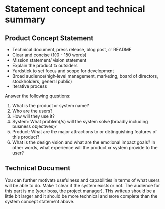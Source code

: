 # Statement concept and technical summary

## Product Concept Statement
- Technical document, press release, blog post, or README
- Clear and concise (100 - 150 words)
- Mission statement/ vision statement
- Explain the product to outsiders
- Yardstick to set focus and scope for development
- Broad audience(high-level management, marketing, board of directors, stockholders, general public)
- Iterative process

Answer the following questions:
1.	What is the product or system name?
2.	Who are the users?
3.	How will they use it?
4.	System: What problem(/s) will the system solve (broadly including business objectives)?
5.	Product: What are the major attractions to or distinguishing features of this product?
6.	What is the design vision and what are the emotional impact goals? In other words, what experience will the product or system provide to the user?
	
## Technical Document
You can further motivate usefulness and capabilities in terms of what users will be able to do. Make it clear if the system exists or not. The audience for this part is me (your boss, the project manager). This writeup should be a little bit larger and it should be more technical and more complete than the system concept statement above. 
